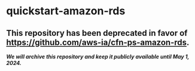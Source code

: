# quickstart-amazon-rds 
## This repository has been deprecated in favor of https://github.com/aws-ia/cfn-ps-amazon-rds. 
***We will archive this repository and keep it publicly available until May 1, 2024.***
